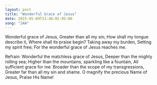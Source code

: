 ```yaml
---
layout: post
title: "Wonderful Grace of Jesus"
date: 2015-05-09T13:40:02-05:00
song: "24A"
---
```


Wonderful grace of Jesus,
Greater than all my sin;
How shall my tongue describe it,
Where shall its praise begin?
Taking away my burden,
Setting my spirit free;
For the wonderful grace of Jesus reaches me.

Refrain:
Wonderful the matchless grace of Jesus,
Deeper than the mighty rolling sea;
Higher than the mountains, sparkling like a fountain,
All sufficient grace for me.
Broader than the scope of my transgressions,
Greater far than all my sin and shame.
O magnify the precious Name of Jesus,
Praise His Name!
